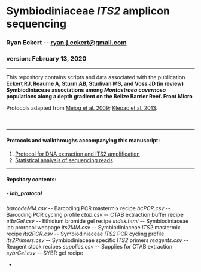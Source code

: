 Symbiodiniaceae *ITS2* amplicon sequencing
==========================================

### Ryan Eckert -- <ryan.j.eckert@gmail.com>

### version: February 13, 2020

------------------------------------------------------------------------

This repository contains scripts and data associated with the
publication **Eckert RJ, Reaume A, Sturm AB, Studivan MS, and Voss
JD (in review) Symbiodiniaceae associations among *Montastraea
cavernosa* populations along a depth gradient on the Belize Barrier
Reef. Front Micro**

Protocols adapted from [Meiog et
al. 2009](https://doi.org/10.1111/j.1755-0998.2008.02222.x); [Klepac et
al. 2013](https://doi.org/10.3354/meps11369).\
<br><br>

------------------------------------------------------------------------

#### Protocols and walkthroughs accompanying this manuscript:

1.  [Protocol for DNA extraction and ITS2
    amplification](https://ryaneckert.github.io/Belize_Mcav_Symbiodiniaceae_ITS2/lab_protocol/)
2.  [Statistical analysis of sequencing
    reads](https://ryaneckert.github.io/Belize_Mcav_Symbiodiniaceae_ITS2/stats/)

------------------------------------------------------------------------

#### Repsitory contents:

##### - lab_protocol
*barcodeMM.csv* -- Barcoding PCR mastermix recipe
*bcPCR.csv* -- Barcoding PCR cycling profile
*ctab.csv* -- CTAB extraction buffer recipe
*etbrGel.csv* -- Ethidium bromide gel recipe
*index.html* -- Symbiodiniaceae lab prorocol webpage
*its2MM.csv* -- Symbiodiniaceae *ITS2* mastermix recipe
*its2PCR.csv* -- Symbiodiniaceae *ITS2* PCR cycling profile
*its2Primers.csv* -- Symbiodiniaceae specific *ITS2* primers
*reagents.csv* -- Reagent stock recipes
*supplies.csv* -- Supplies for CTAB extraction
*sybrGel.csv* -- SYBR gel recipe

-
